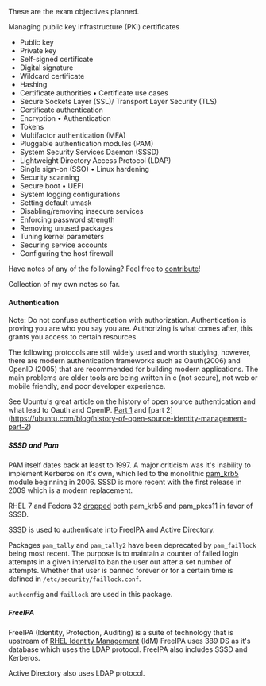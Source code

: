 These are the exam objectives planned.

Managing public key
infrastructure (PKI) certificates
- Public key
- Private key
- Self-signed certificate
- Digital signature
- Wildcard certificate
- Hashing
- Certificate authorities
• Certificate use cases
- Secure Sockets Layer (SSL)/
Transport Layer Security (TLS)
- Certificate authentication
- Encryption
• Authentication
- Tokens
- Multifactor authentication (MFA)
- Pluggable authentication
modules (PAM)
- System Security Services
Daemon (SSSD)
- Lightweight Directory
Access Protocol (LDAP)
- Single sign-on (SSO)
• Linux hardening
- Security scanning
- Secure boot
• UEFI
- System logging configurations
- Setting default umask
- Disabling/removing
insecure services
- Enforcing password strength
- Removing unused packages
- Tuning kernel parameters
- Securing service accounts
- Configuring the host firewall

Have notes of any of the following? Feel free to [contribute](https://github.com/Joe-Bulfer/Linux-Study-Notes/pulls)!

Collection of my own notes so far.

#### Authentication

Note: Do not confuse authentication with authorization. Authentication is proving you are who you say you are. Authorizing is what comes after, this grants you access to certain resources. 

The following protocols are still widely used and worth studying, however, there are modern authentication frameworks such as Oauth(2006) and OpenID (2005) that are recommended for building modern applications. The main problems are older tools are being written in c (not secure), not web or mobile friendly, and poor developer experience.

See Ubuntu's great article on the history of open source authentication and what lead to Oauth and OpenIP. [Part 1](https://ubuntu.com/blog/history-of-open-source-identity-management-part-1) and [part 2] (https://ubuntu.com/blog/history-of-open-source-identity-management-part-2)

##### SSSD and Pam
PAM itself dates back at least to 1997. A major criticism was it's inability to implement Kerberos on it's own, which led to the monolithic [pam_krb5](https://github.com/rra/pam-krb5) module beginning in 2006. SSSD is more recent with the first release in 2009 which is a modern replacement.

RHEL 7 and Fedora 32 [dropped](https://access.redhat.com/documentation/en-us/red_hat_enterprise_linux/7/html/7.5_release_notes/chap-red_hat_enterprise_linux-7.5_release_notes-deprecated_functionality_in_rhel7) both pam_krb5 and pam_pkcs11 in favor of SSSD.

[SSSD](https://sssd.io/docs/introduction.html) is used to authenticate into FreeIPA and Active Directory.

Packages  `pam_tally` and `pam_tally2` have been deprecated by `pam_faillock` being most recent. The purpose is to maintain a counter of failed login attempts in a given interval to ban the user out after a set number of attempts. Whether that user is banned forever or for a certain time is defined in `/etc/security/faillock.conf`. 

`authconfig` and `faillock` are used in this package.

##### FreeIPA
FreeIPA (Identity, Protection, Auditing) is a suite of technology that is upstream of [RHEL Identity Management](https://access.redhat.com/documentation/en-us/red_hat_enterprise_linux/7/html/linux_domain_identity_authentication_and_policy_guide/introduction) (IdM)
FreeIPA uses 389 DS as it's database which uses the LDAP protocol. FreeIPA also includes SSSD and Kerberos.

Active Directory also uses LDAP protocol.


